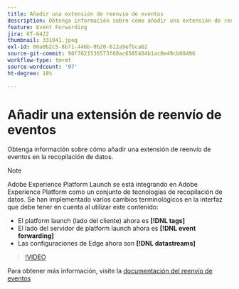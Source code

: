 ```yaml
---
title: Añadir una extensión de reenvío de eventos
description: Obtenga información sobre cómo añadir una extensión de reenvío de eventos en la recopilación de datos.
feature: Event Forwarding
jira: KT-6422
thumbnail: 331941.jpeg
exl-id: 00a0b2c5-8b71-446b-9b20-612a9efbca62
source-git-commit: 90f7621536573f60ac6585404b1ac0e49cb08496
workflow-type: tm+mt
source-wordcount: '97'
ht-degree: 18%

---
```


# Añadir una extensión de reenvío de eventos

Obtenga información sobre cómo añadir una extensión de reenvío de eventos en la recopilación de datos.

>[!NOTE]
>
>Adobe Experience Platform Launch se está integrando en Adobe Experience Platform como un conjunto de tecnologías de recopilación de datos. Se han implementado varios cambios terminológicos en la interfaz que debe tener en cuenta al utilizar este contenido:
>
> * El platform launch (lado del cliente) ahora es **[!DNL tags]**
> * El lado del servidor de platform launch ahora es **[!DNL event forwarding]**
> * Las configuraciones de Edge ahora son **[!DNL datastreams]**

>[!VIDEO](https://video.tv.adobe.com/v/331941?quality=12&learn=on)

Para obtener más información, visite la [documentación del reenvío de eventos](https://experienceleague.adobe.com/docs/experience-platform/tags/event-forwarding/overview.html)

